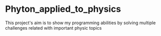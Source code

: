 # Phyton_applied_to_physics
This project's aim is to show my programming abilities by solving multiple challenges related with important physic topics

